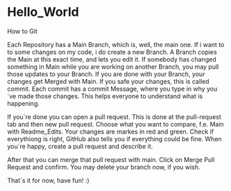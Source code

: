 # Hello_World
How to Git

Each Repository has a Main Branch, which is, well, the main one.
If i want to to some changes on my code, i do create a new Branch.
A Branch copies the Main at this exact time, and lets you edit it.
If somebody has changed something in Main while you are working on another Branch, you may pull those updates to your Branch.
If you are done with your Branch, your changes get Merged with Main.
If you safe your changes, this is called commit.
Each commit has a commit Message, where you type in why you´ve made those changes.
This helps everyone to understand what is happening.

If you´re done you can open a pull request.
This is done at the pull-request tab and then new pull request.
Choose what you want to compare, f.e. Main with Readme_Edits.
Your changes are markes in red and green.
Check if everythiong is right, GitHub also tells you if everything could be fine.
When you´re happy, create a pull request and describe it.

After that you can merge that pull request with main.
Click on Merge Pull Request and confirm.
You may delete your branch now, if you wish.

That´s it for now, have fun! :)

